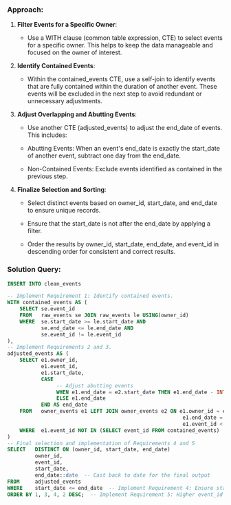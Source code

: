 ### Approach:

1. **Filter Events for a Specific Owner**:

    - Use a WITH clause (common table expression, CTE) to select events for a specific owner. This helps to keep the data manageable and focused on the owner of interest.


2. **Identify Contained Events**:

    - Within the contained_events CTE, use a self-join to identify events that are fully contained within the duration of another event. These events will be excluded in the next step to avoid redundant or unnecessary adjustments.


3. **Adjust Overlapping and Abutting Events**:

    - Use another CTE (adjusted_events) to adjust the end_date of events. This includes:

    - Abutting Events: When an event's end_date is exactly the start_date of another event, subtract one day from the end_date.

    - Non-Contained Events: Exclude events identified as contained in the previous step.


4. **Finalize Selection and Sorting**:

    - Select distinct events based on owner_id, start_date, and end_date to ensure unique records.

    - Ensure that the start_date is not after the end_date by applying a filter.

    - Order the results by owner_id, start_date, end_date, and event_id in descending order for consistent and correct results.

### Solution Query: 

```SQL
INSERT INTO clean_events

-- Implement Requirement 1: Identify contained events.
WITH contained_events AS (
    SELECT se.event_id
    FROM   raw_events se JOIN raw_events le USING(owner_id)
    WHERE  se.start_date >= le.start_date AND 
           se.end_date <= le.end_date AND 
           se.event_id != le.event_id
),
-- Implement Requirements 2 and 3.
adjusted_events AS (
    SELECT e1.owner_id,
           e1.event_id,
           e1.start_date,
           CASE 
	            -- Adjust abutting events
	            WHEN e1.end_date = e2.start_date THEN e1.end_date - INTERVAL '1 day'
	            ELSE e1.end_date
           END AS end_date
    FROM   owner_events e1 LEFT JOIN owner_events e2 ON e1.owner_id = e2.owner_id AND
											             e1.end_date = e2.start_date AND
        											     e1.event_id < e2.event_id
    WHERE  e1.event_id NOT IN (SELECT event_id FROM contained_events)
)
-- Final selection and implementation of Requirements 4 and 5
SELECT   DISTINCT ON (owner_id, start_date, end_date)
         owner_id,
         event_id,
         start_date,
         end_date::date  -- Cast back to date for the final output
FROM     adjusted_events
WHERE    start_date <= end_date  -- Implement Requirement 4: Ensure start_date is not after end_date
ORDER BY 1, 3, 4, 2 DESC;  -- Implement Requirement 5: Higher event_id for same dates
```
